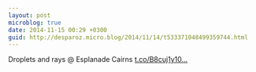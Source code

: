 ```yaml
---
layout: post
microblog: true
date: 2014-11-15 00:29 +0300
guid: http://desparoz.micro.blog/2014/11/14/t533371048499359744.html
---
```

Droplets and rays @ Esplanade Cairns [t.co/B8cuj1y10...](http://t.co/B8cuj1y10Z)
